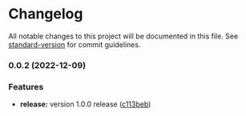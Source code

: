 # Changelog

All notable changes to this project will be documented in this file. See [standard-version](https://github.com/conventional-changelog/standard-version) for commit guidelines.

### 0.0.2 (2022-12-09)


### Features

* **release:** version 1.0.0 release ([c113beb](https://github.com/simpel/little-lazy-imports/commit/c113bebf6266eb86819b5f4a34d2ee54baea9a60))
